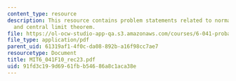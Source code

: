 ```yaml
---
content_type: resource
description: This resource contains problem statements related to normal distribution
  and central limit theorem.
file: https://ol-ocw-studio-app-qa.s3.amazonaws.com/courses/6-041-probabilistic-systems-analysis-and-applied-probability-fall-2010/91fd3c199d6961fbb54686a8c1aca38e_MIT6_041F10_rec23.pdf
file_type: application/pdf
parent_uid: 61319af1-4f0c-da08-892b-a16f98cc7ae7
resourcetype: Document
title: MIT6_041F10_rec23.pdf
uid: 91fd3c19-9d69-61fb-b546-86a8c1aca38e
---
```

